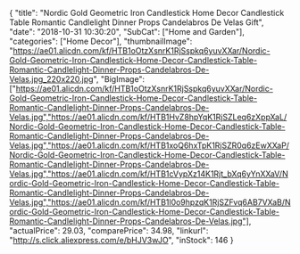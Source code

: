 {
	"title": "Nordic Gold Geometric Iron Candlestick Home Decor Candlestick Table Romantic Candlelight Dinner Props Candelabros De Velas Gift",
	"date": "2018-10-31 10:30:20",
	"SubCat": ["Home and Garden"],
	"categories": ["Home Decor"],
	"thumbnailImage": "https://ae01.alicdn.com/kf/HTB1oOtzXsnrK1RjSspkq6yuvXXar/Nordic-Gold-Geometric-Iron-Candlestick-Home-Decor-Candlestick-Table-Romantic-Candlelight-Dinner-Props-Candelabros-De-Velas.jpg_220x220.jpg",
	"BigImage": ["https://ae01.alicdn.com/kf/HTB1oOtzXsnrK1RjSspkq6yuvXXar/Nordic-Gold-Geometric-Iron-Candlestick-Home-Decor-Candlestick-Table-Romantic-Candlelight-Dinner-Props-Candelabros-De-Velas.jpg","https://ae01.alicdn.com/kf/HTB1HvZ8hpYqK1RjSZLeq6zXppXaL/Nordic-Gold-Geometric-Iron-Candlestick-Home-Decor-Candlestick-Table-Romantic-Candlelight-Dinner-Props-Candelabros-De-Velas.jpg","https://ae01.alicdn.com/kf/HTB1xoQ6hxTpK1RjSZR0q6zEwXXaP/Nordic-Gold-Geometric-Iron-Candlestick-Home-Decor-Candlestick-Table-Romantic-Candlelight-Dinner-Props-Candelabros-De-Velas.jpg","https://ae01.alicdn.com/kf/HTB1cVypXz14K1Rjt_bXq6yYnXXaV/Nordic-Gold-Geometric-Iron-Candlestick-Home-Decor-Candlestick-Table-Romantic-Candlelight-Dinner-Props-Candelabros-De-Velas.jpg","https://ae01.alicdn.com/kf/HTB1l0o9hpzqK1RjSZFvq6AB7VXaB/Nordic-Gold-Geometric-Iron-Candlestick-Home-Decor-Candlestick-Table-Romantic-Candlelight-Dinner-Props-Candelabros-De-Velas.jpg"],
	"actualPrice": 29.03,
	"comparePrice": 34.98,
	"linkurl": "http://s.click.aliexpress.com/e/bHJV3wJO",
	"inStock": 146
}
